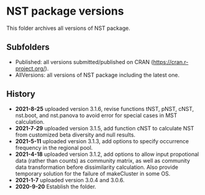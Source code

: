 # NST package versions
This folder archives all versions of NST package.
## Subfolders
- Published: all versions submitted/published on CRAN (https://cran.r-project.org/).
- AllVersions: all versions of NST package including the latest one.
## History
- **2021-8-25** uploaded version 3.1.6, revise functions tNST, pNST, cNST, nst.boot, and nst.panova to avoid error for special cases in MST calculation.
- **2021-7-29** uploaded version 3.1.5, add function cNST to calculate NST from customized beta diversity and null results.
- **2021-5-11** uploaded version 3.1.3, add options to specify occurrence frequency in the regional pool.
- **2021-4-18** uploaded version 3.1.2, add options to allow input propotional data (rather than counts) as community matrix, as well as community data transformation before dissimilarity calculation. Also provide temporary solution for the failure of makeCluster in some OS.
- **2021-1-7** uploaded version 3.0.4 and 3.0.6.
- **2020-9-20** Establish the folder.
